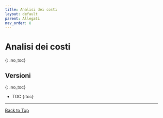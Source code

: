 ```yaml
---
title: Analisi dei costi
layout: default
parent: Allegati
nav_order: 8
---
```


# Analisi dei costi
{: .no_toc}

## Versioni
{: .no_toc}

- TOC
  {:toc}

---

[Back to Top](#top)